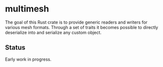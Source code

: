 # multimesh

The goal of this Rust crate is to provide generic readers and writers for various mesh formats. Through a set of traits it becomes possible to directly deserialize into and serialize any custom object.

## Status

Early work in progress.

